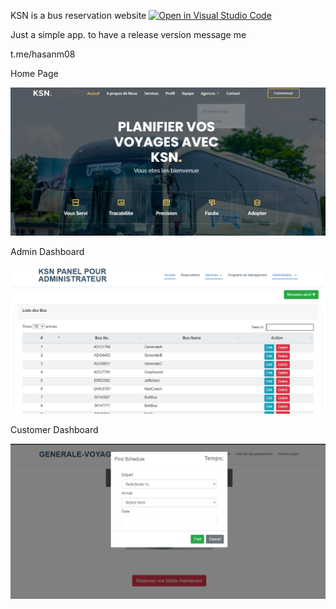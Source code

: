 KSN is a bus reservation website [![Open in Visual Studio Code](https://open.vscode.dev/badges/open-in-vscode.svg)](https://open.vscode.dev/hasanm08/flutter)

Just a simple app. to have a release version message me
<p></p>
t.me/hasanm08
<p></p>
<p></p>
<h> Home Page </h>
<p align="center">
  <img  src="page1.png">
</p>
<h> Admin Dashboard</h>
<p align="center">
  <img  src="Dashboard-admin.png">
</p>
<h> Customer Dashboard</h>
<p align="center">
  <img  src="chercher-reser-dispo-client.png">
</p>
